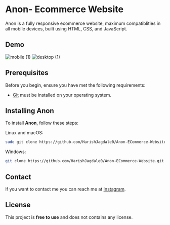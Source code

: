 # Anon- Ecommerce Website #

Anon is a fully responsive ecommerce website, maximum compatiblities in all mobile devices, built using HTML, CSS, and JavaScript.

## Demo
![mobile (1)](https://github.com/HarishJagdale0/Anon-ECommerce-Website/assets/163445863/2d8165a9-100e-4c51-bc74-7828891fcf13)
![desktop (1)](https://github.com/HarishJagdale0/Anon-ECommerce-Website/assets/163445863/faba7316-68e9-4162-8287-18dd8050ec2c)


## Prerequisites

Before you begin, ensure you have met the following requirements:

* [Git](https://git-scm.com/downloads "Download Git") must be installed on your operating system.

## Installing Anon

To install **Anon**, follow these steps:

Linux and macOS:

```bash
sudo git clone https://github.com/HarishJagdale0/Anon-ECommerce-Website.git
```

Windows:

```bash
git clone https://github.com/HarishJagdale0/Anon-ECommerce-Website.git
```

## Contact

If you want to contact me you can reach me at [Instagram](https://www.instagram.com/harish_jagdale_0409).

## License

This project is **free to use** and does not contains any license.
